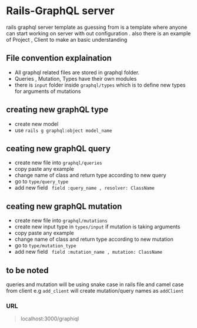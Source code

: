 # Rails-GraphQL server

rails graphql server template as guessing from is a template where anyone can start working on server with out configuration . also there is an example of Project , Client to make an basic understanding 

## File convention explaination
 - All graphql related files are stored in graphql folder.  
 - Queries , Mutation, Types have their own modules  
 - there is ```input``` folder inside ```graphql/types``` which is to define new types for arguments of mutations

## creating new graphQL type
 - create new model
 - use ``` rails g graphql:object model_name ```
 
## ceating new graphQL query
 - create new file into ```graphql/queries```
 - copy paste any example
 - change name of class and return type according to new query
 - go to ```type/query_type``` 
 - add new field ``` field :query_name , resolver: ClassName```
 
## ceating new graphQL mutation
 - create new file into ```graphql/mutations```
 - create new input type in ```types/input``` if mutation is taking arguments
 - copy paste any example
 - change name of class and return type according to new mutation
 - go to ```type/mutation_type``` 
 - add new field ``` field :mutation_name , mutation: ClassName```

## to be noted

queries and mutation will be using snake case in rails file and camel case from client
e.g  ```add_client``` will create mutation/query names as ```addClient ```

 
### URL
  > localhost:3000/graphiql

